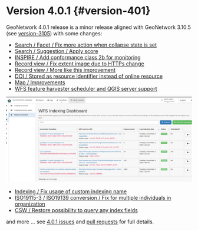 # Version 4.0.1 {#version-401}

GeoNetwork 4.0.1 release is a minor release aligned with GeoNetwork 3.10.5 (see [version-3105](version-3105.md)) with some changes:

-   [Search / Facet / Fix more action when collapse state is set](https://github.com/geonetwork/core-geonetwork/pull/5122)
-   [Search / Suggestion / Apply score](https://github.com/geonetwork/core-geonetwork/pull/5133)
-   [INSPIRE / Add conformance class 2b for monitoring](https://github.com/geonetwork/core-geonetwork/pull/5117)
-   [Record view / Fix extent image due to HTTPs change](https://github.com/geonetwork/core-geonetwork/pull/5154)
-   [Record view / More like this improvement](https://github.com/geonetwork/core-geonetwork/pull/5134)
-   [DOI / Stored as resource identifier instead of online resource](https://github.com/geonetwork/core-geonetwork/pull/5124)
-   [Map / Improvements](https://github.com/geonetwork/core-geonetwork/pull/5140)
-   [WFS feature harvester scheduler and QGIS server support](https://github.com/geonetwork/core-geonetwork/pull/5140)

![](img/401-wfs-scheduler.png)

-   [Indexing / Fix usage of custom indexing name](https://github.com/geonetwork/core-geonetwork/pull/5151)
-   [ISO19115-3 / ISO19139 conversion / Fix for multiple individuals in organization](https://github.com/geonetwork/core-geonetwork/pull/5150)
-   [CSW / Restore possibility to query any index fields](https://github.com/geonetwork/core-geonetwork/pull/5127)

and more \... see [4.0.1 issues](https://github.com/geonetwork/core-geonetwork/issues?q=is%3Aissue+milestone%3A4.0.1+is%3Aclosed) and [pull requests](https://github.com/geonetwork/core-geonetwork/pulls?q=is%3Apr+milestone%3A4.0.1+is%3Aclosed) for full details.
